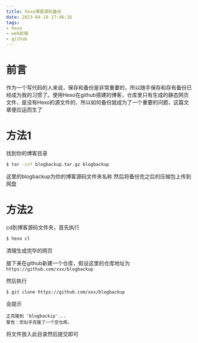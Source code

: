 ```yaml
---
title: hexo博客源码备份
date: 2023-04-10 17:46:16
tags:
- hexo
- web前端
- github
---
```


# 前言
作为一个写代码的人来说，保存和备份是非常重要的，所以随手保存和存有备份已经成为我的习惯了。使用Hexo在github搭建的博客，仓库里只有生成的静态网页文件，是没有Hexo的源文件的，所以如何备份就成为了一个重要的问题，这篇文章便应运而生了

# 方法1 

找到你的博客目录
```bash
$ tar -cvf blogbackup.tar.gz blogbackup
```
这里的blogbackup为你的博客源码文件夹名称
然后将备份完之后的压缩包上传到网盘

# 方法2

cd到博客源码文件夹，首先执行
```bash
$ hexo cl
```
清理生成完毕的网页

接下来在github新建一个仓库，假设这里的仓库地址为`https://github.com/xxx/blogbackup`

然后执行
```bash
$ git clone https://github.com/xxx/blogbackup
```
会提示
```text
正克隆到 'blogbackip'...
警告：您似乎克隆了一个空仓库。
```
将文件放入此目录然后提交即可
